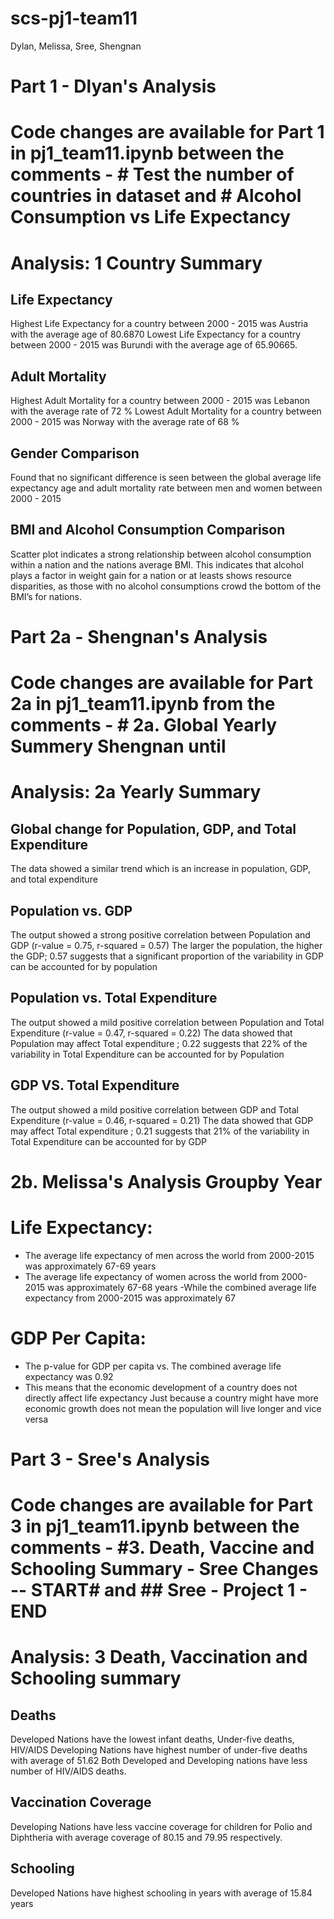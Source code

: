 # scs-pj1-team11
Dylan, Melissa, Sree, Shengnan

# Part 1 - Dlyan's Analysis
# Code changes are available for Part 1 in pj1_team11.ipynb between the comments - # Test the number of countries in dataset and # Alcohol Consumption vs Life Expectancy

# Analysis: 1 Country Summary

## Life Expectancy
Highest Life Expectancy for a country between 2000 - 2015 was Austria with the average age of 80.6870
Lowest Life Expectancy  for a country between 2000 - 2015 was Burundi with the average age of 65.90665.

## Adult Mortality
Highest Adult Mortality for a country between 2000 - 2015 was Lebanon with the average rate of 72 %
Lowest Adult Mortality  for a country between 2000 - 2015 was Norway with the average rate of  68 %

## Gender Comparison
Found that no significant difference is seen between the global average life expectancy age and adult mortality rate between men and women between 2000 - 2015  

## BMI and Alcohol Consumption Comparison 
Scatter plot indicates a strong relationship between alcohol consumption within a nation and the nations average BMI. This indicates that alcohol plays a factor in weight gain for a nation or at leasts shows resource disparities, as those with no alcohol consumptions crowd the bottom of the BMI’s for nations.

# Part 2a - Shengnan's Analysis
# Code changes are available for Part 2a in pj1_team11.ipynb from the comments - # 2a. Global Yearly Summery Shengnan until # 

# Analysis: 2a Yearly Summary

## Global change for Population, GDP, and Total Expenditure
The data showed a similar trend which is an increase in population, GDP, and total expenditure

## Population vs. GDP
The output showed a strong positive correlation between Population and GDP (r-value = 0.75, r-squared = 0.57)
The larger the population, the higher the GDP; 0.57 suggests that a significant proportion of the variability in GDP can be accounted for by population

## Population vs. Total Expenditure
The output showed a mild positive correlation between Population and Total Expenditure (r-value = 0.47, r-squared = 0.22)
The data showed that Population  may affect Total expenditure ; 0.22 suggests that 22% of the variability in Total Expenditure can be accounted for by Population

## GDP VS. Total Expenditure
The output showed a mild positive correlation between GDP and Total Expenditure (r-value = 0.46, r-squared = 0.21)
The data showed that GDP  may affect Total expenditure ; 0.21 suggests that 21% of the variability in Total Expenditure can be accounted for by GDP
# 2b. Melissa's Analysis Groupby Year
# Life Expectancy:
- The average life expectancy of men across the world from 2000-2015 was approximately 67-69 years 
- The average life expectancy of women across the world from 2000-2015 was approximately 67-68 years 
-While the combined average life expectancy from 2000-2015 was approximately 67
# GDP Per Capita:
- The p-value for GDP per capita vs. The combined average life expectancy was 0.92
- This means that the economic development of a country does not directly affect life expectancy
Just because a country might have more economic growth does not mean the population will live longer and vice versa

# Part 3 - Sree's Analysis
# Code changes are available for Part 3 in pj1_team11.ipynb between the comments - #3. Death, Vaccine and Schooling Summary - Sree Changes -- START# and ## Sree - Project 1 - END ##

# Analysis: 3 Death, Vaccination and Schooling summary

## Deaths
Developed Nations have the lowest infant deaths, Under-five deaths, HIV/AIDS
Developing Nations have highest number of under-five deaths with average of 51.62
Both Developed and Developing nations have less number of HIV/AIDS deaths.

## Vaccination Coverage
Developing Nations have less vaccine coverage for children for Polio and Diphtheria with average coverage of 80.15 and 79.95 respectively.

## Schooling
Developed Nations have highest schooling in years with average of 15.84 years
